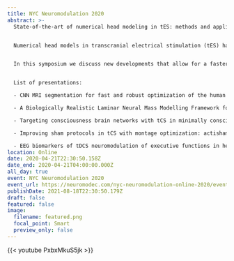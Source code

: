 ```yaml
---
title: NYC Neuromodulation 2020
abstract: >-
  State-of-the-art of numerical head modeling in tES: methods and applications


  Numerical head models in transcranial electrical stimulation (tES) have become a powerful and robust tool for planning stimulation. Due to the development of computational algorithms to segment MRIs, it is now possible to create on a personalized way realistic volume conductor head models. These head models can be used to analyze commonly used montages, in a retrospective manner and to determine the characteristics of the electric field distribution in the head. They can also be combined with montage optimization algorithms that allow for the determination of the dose parameters (electrode positions and currents) that optimally stimulate specific target areas in the subject’s brain. Moreover, the next generation of models should combine passive physical properties with more sophisticated representations of the physiological effects of tES, providing a link with measures obtained from fMRI/EEG, enabling the creation of a more sophisticated personalization of the optimization protocols.


  In this symposium we discuss new developments that allow for a faster creation of personalized head models and how to leverage these head models to plan experiments in tES. We also present a new physiological modeling approach for tES and electrophysiological biomarkers of neuromodulation in ADHD.


  List of presentations:

  - CNN MRI segmentation for fast and robust optimization of the human brain, Carla Balcells

  - A Biologically Realistic Laminar Neural Mass Modelling Framework for tES, Roser Sanchez-Todo

  - Targeting consciousness brain networks with tCS in minimally conscious state patients, Maria Chiara Biagi

  - Improving sham protocols in tCS with montage optimization: actisham, Ricardo Salvador

  - EEG biomarkers of tDCS neuromodulation of executive functions in healthy and ADHD populations, Laura Dubreuil Vall
location: Online
date: 2020-04-21T22:30:50.158Z
date_end: 2020-04-21T04:00:00.000Z
all_day: true
event: NYC Neuromodulation 2020
event_url: https://neuromodec.com/nyc-neuromodulation-online-2020/event-list.html#20
publishDate: 2021-08-18T22:30:50.179Z
draft: false
featured: false
image:
  filename: featured.png
  focal_point: Smart
  preview_only: false
---
```

{{< youtube PxbxMkuS5jk >}}